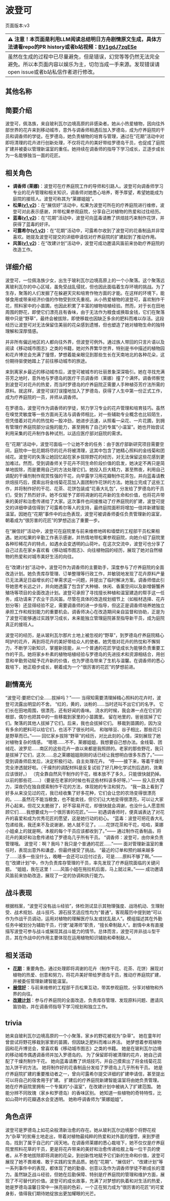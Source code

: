 # 波登可
页面版本:v3
 

| :warning: 注意！本页面是利用LLM阅读总结明日方舟剧情原文生成，具体方法请看repo的PR history或者b站视频：[BV1gdJ7zqESe](https://www.bilibili.com/video/BV1gdJ7zqESe/)         |
|:----------------------------|
| 虽然在生成的过程中已尽量避免，但是错误，幻觉等等仍然无法完全避免。所以本页面内容以娱乐为主，切勿当成一手来源。发现错误请open issue或者b站私信作者进行修改。|



## 其他名称

## 简要介绍
波登可，佩洛族，来自玻利瓦尔边境高原的非感染者。她从小热爱植物，因向往外部世界的花卉来到移动城市，意外与调香师相遇后加入罗德岛，成为疗养庭院的干员和调香师的学徒。在罗德岛，她负责植物的培育与管理，通过在“花期”活动中对即将清理的花卉进行创新处理，不仅将花卉的美好带给罗德岛干员，也促成了庭院扩建并被委以管理新温室的重任。她持续在调香师的指导下学习成长，正逐步成长为一名能够独当一面的花匠。
## 相关角色
-   **调香师 (莱娜)**：波登可在疗养庭院工作的导师和引路人。波登可向调香师学习专业的花卉管理和相关知识，调香师对她悉心培养，寄予厚望，希望她能成为庭院的接班人。波登可称其为“莱娜姐姐”。
-   **松果([v1](../chars/char_440_pinecn.md),[v2](char_440_pinecn.md))**：在“展信好”活动中，松果为波登可所在的疗养庭院进行维修，波登可对此表示感谢，并带松果参观庭院，分享自己对植物的热爱和过往经历。
-   **蓝毒([v1](../chars/char_129_bluep.md),[v2](char_129_bluep.md))**：在“花期”活动中，波登可向蓝毒请教了烘焙技巧来制作花饼，并获得了蓝毒的好评。
-   **可露希尔([v1](../chars/extended_char_ke_lu_xi_er.md),[v2](extended_char_ke_lu_xi_er.md))**：在“花期”活动中，可露希尔收到了波登可的花香制品并非常喜欢。她提及波登可提交的详细申请信对疗养庭院的扩建起到了推动作用。
-   **风笛([v1](../chars/char_222_bpipe.md),[v2](char_222_bpipe.md))**：在“改建计划”活动中，波登可成功邀请风笛前来协助疗养庭院的改造工作。
## 详细介绍
波登可，一位佩洛族少女，出生于玻利瓦尔边境高原上的一个小聚落。这个聚落远离玻利瓦尔的中心区域，虽免受战乱侵扰，但也因此面临着生存环境的挑战。为了生存，聚落的人们发掘了在躲避天灾和培育作物方面的才能。在这样的环境下，能够食用或带来经济价值的作物受到优先重视。从小热爱植物的波登可，喜欢制作干花，照料家中的小苗圃，也因此积累了丰富的植物培植经验。然而，对于长在田地周围的野花，即使它们漂亮且有香味，由于无法作为粮食或换取金钱，它们在聚落眼中只是“野草”，最终会被拔除，即使移栽也因缺乏多余的肥料而难以存活。这段经历让波登可对无法保留住美丽的花朵感到遗憾，但也塑造了她对植物生命的独特理解和深厚情感。

并非所有偏远地区的人都向往外界，但波登可例外。通过族人带回的只言片语以及阅读《移动城市图志》之类的书籍，她对外界繁华世界，特别是书中描述的植物园和花卉博览会充满了憧憬，梦想着能亲眼见到那些生长在天南地北的各种花朵，这份期待驱使她踏上了前往移动城市的旅途。

来到离家乡最近的移动城市后，波登可被城市的壮丽景象深深吸引。她在寻找充满芬芳之地时，意外地与罗德岛的医疗干员调香师（莱娜）撞了个满怀。调香师察觉到波登可对花卉的热爱，而当时罗德岛的疗养庭院正需要人手种植芬芳疗法所需的原料。就这样，波登可误打误撞地加入了罗德岛，获得了人生中第一份正式工作，成为疗养庭院的一员，并师从调香师。

在罗德岛，波登可作为调香师的学徒，努力学习专业的花卉管理和培育技巧。虽然在嗅觉灵敏度等一些方面尚无法与调香师相比，对一些辅助专业概念也比较陌生，但凭借着对花卉的热忱和一股冲劲，她进步迅速，从照看一朵花、一片花圃，到拥有管理疗养庭院部分设施的能力，甚至拥有了自己的专属“小温室”。她也开始尝试利用采集的花卉制作各种试剂，以适应医疗部对庭院的需求。

在“花期”活动中，波登可面临一个让她不舍的任务：由于医疗部新研究项目需要空间，庭院中一批花期将尽的花卉将被清理，这其中包含了她精心照料的金线菊和团绒花。波登可的失落让她回忆起在家乡拔除野花的经历，对无法保留这些花感到更加难过。然而，受到调香师关于花卉不同生命阶段价值的启发，她决定不再只是简单地拔除，而是要用自己的方法处理它们。她投入巨大精力，甚至熬夜，利用自己调配的干燥剂制作观赏性强的干花，向早露学习用花瓣制作花茶包，并向蓝毒请教烘焙技巧后，摸索出将金线菊花蕊加入面团制作花饼的方法。她独立完成了这些工作，并将制作好的干花、花茶、花饼包装成“花香大礼包”，分发给了罗德岛的干员们，受到了热烈好评。她不仅赋予了即将凋谢的花卉新的生命和价值，也将花卉带来的美好和治愈传递给了大家。这次事件也间接推动了疗养庭院的扩建，波登可提交的详细申请信得到了可露希尔等人的支持，最终庭院面积将增加一倍并新建智能温室。因她在“花期”事件中的出色表现，波登可被调香师委任负责管理新的温室，朝着成为“很厉害的花匠”的梦想迈出了重要一步。

在“展信好”活动中，波登可在庭院里与前来维修地砖和墙壁的工程部干员松果相遇。她对松果的辛勤工作表示感谢，并热情地带松果参观庭院，向她介绍了庭院里各种珍稀花卉的特点，如遇水会变透明的山荷叶。在这次交流中，波登可也分享了自己过去在家乡喜欢看《移动城市图志》、向往植物园的经历，展现了她对自然植物的热爱和对城市美好生活的向往。

在“改建计划”活动中，波登可作为调香师的主要助手，深度参与了疗养庭院的全面改造计划。她负责库存管理、订单整理等行政工作，并敏锐地发现了花卉原料产量已无法满足日益增长的订单需求这一问题，并提出了临时解决方案。调香师借此引导她思考长远之计，并向她透露了包含扩大种植、休闲、香薰空间以及新增磐蟹养殖场等项目的全面改造计划。波登可承担了寻找擅长种植和温室建造的帮手这一任务，成功请来了农业干员风笛。尽管在具体的改造规划细节上（如板材选择、花卉划分等）还显得经验不足，需要调香师的进一步指导，但这正是调香师培养她独立承担工作和规划能力的重要机会。调香师决心在改造期间亲自监督和协助，正是为了波登可能够通过实践学习成长，未来能独立管理庭院甚至指导新干员，成为庭院真正的接班人。

波登可的经历，是从玻利瓦尔那片土地上被忽视的“野草”，到罗德岛疗养庭院精心呵护的花卉，再到将花卉的美好带给众人的使者。她凭借对花卉的热忱和不懈努力，不断学习新知识，掌握新技能，从一个普通的花匠学徒成长为能够负责重要工作的干员。她将家乡朴素的植物培植经验与罗德岛的先进技术和资源相结合，用创意和辛勤劳动赋予花卉新的价值，也为罗德岛带来了生机与温馨。在调香师的悉心栽培下，她正稳步成长，朝着成为一个“很厉害的花匠”的梦想前进。
## 剧情高光
“波登可:要把它们全......拔掉吗？”—— 当得知需要清理掉精心照料的花卉时，波登可流露出明显的不舍。
“红的，黄的，淡粉的......当时还叫不出它们的名字。 它们长在田地周围，很漂亮，还有好闻的香味。 浇水的时候，我会淋一点在它们的根部，偶尔也把其中的一些移栽到家里的小苗圃里。 留在地里的，爸爸拔掉了它们。聚落的其他人拔掉了它们。后来，我也会拔掉它们。 移栽到苗圃的，因为没有多余的肥料可以给它们，也活不了很长时间。 和咖啡豆、谷子相比，那些花只是野草而已。”—— 回忆家乡拔除“野草”的经历，对比此刻的心情，深刻展现了她对植物复杂的情感。
“嗯嗯......不不，莱娜姐姐，我想要自己想办法。金线菊、团绒花、波罗尼......南区的这些花卉一直以来都是我照顾的。老家的那些野花，我只是拔掉了它们，这次......总之莱娜姐姐刚刚的话已经让我想明白很多东西了。”—— 受到调香师启发后，决定积极行动，自主处理花卉。
“呼——接下来，等着干燥剂完全渗透就好啦。（干燥剂的调配材料是反复试验了好几种化学试剂后选的，效果应该很好。） （完全靠自然风干制作的干花，根本放不了多久，只能很快就扔掉。以前的那些花......）（要是在老家的时候也有这些材料该多好呀。）”—— 投入巨大精力，深夜仍在独自摸索制作干花的方法，体现她的专注和努力。
“我一路上看到了好多从来没见过的花，我已经收集了好多花种，它们会让您的农场变得很漂亮的。......虽然花不能当粮食，也不能卖钱，但它们让大地变得很漂亮，可以让大家开心起来。但花又太脆弱了，好不容易开花，却很快就会凋谢，也没什么人愿意照顾它们......我想要成为一个很厉害的花匠。”—— 初遇调香师时，便真诚表达了对花卉的喜爱和成为优秀花匠的愿望，这是她行动的初心。
“蓝毒：波登可把花香大礼包递给我，我还来不及说谢谢，她人就不见了。......花饼花茶和干花，哈哈，莱娜小姐桌上的就是啊。本舰的每个干员应该都收到了。”—— 通过制作花香制品，将花卉的美好和治愈传递给了罗德岛几乎所有干员。
“调香师：波登可，由你来负责管理哦。 波登可：啊？我吗？我只是个普通的花匠......”—— 面对管理新温室的重任时，表现出意外和谦虚，但最终接受了挑战。
“最近的订单和预约越来越多了......活多一些没什么，晚睡一会还可以应付过去，可是......原料不够了啊。”—— 在“改建计划”中，作为负责库存管理的干员，率先发现了疗养庭院面临的关键问题。
“姐姐，我在这里！......风笛小姐在拖拉机后面，马上就过来。”—— 成功邀请风笛前来协助改造，展现了一定的协调和执行能力。
## 战斗表现
根据档案，“波登可没有战斗经验”，体检测试显示其物理强度、战场机动、生理耐受、战术规划、战斗技巧、源石技艺适应性均为“普通”。客观履历中提到她“可以作为作战干员调动，运用对植物的理解医疗队友或扰乱敌人”。模组描述其在外勤任务中被划分为辅助干员，行使“凝滞师”职责，“擅长牵制敌人”。剧情中未有直接描写波登可参与战斗或展现其战斗能力的情节。总体而言，波登可并非战斗型干员，其在作战中的作用主要体现在运用植物知识辅助和牵制敌人。
## 相关活动
-   **[花期](../stories/story_podego_set_1.md)**：重要角色，通过处理即将凋谢的花卉（制作干花、花茶、花饼）展现对植物的热爱、创意和努力，将花卉美好带给罗德岛干员，推动疗养庭院扩建，并被委任管理新建智能温室。
-   **[展信好](../stories/story_pinecn_set_1.md)**：与前来维修的工程部干员松果互动，带其参观庭院，分享对植物和外界的向往。
-   **[改建计划](../stories/story_flower_set_1.md)**：参与疗养庭院的全面改造，负责库存管理、发现原料问题、邀请风笛协助，并在调香师指导下学习规划和独立工作。
## trivia
她来自玻利瓦尔边境高原的一个小聚落，家乡的野花被视为“杂草”。
她在童年时曾尝试将野花移栽到家里的苗圃，但因缺乏肥料而难以养活。
她梦想着参观植物园和花卉博览会，曾喜欢看《移动城市图志》之类的书籍。
她是在玻利瓦尔边境的移动城市偶遇调香师并加入罗德岛的。
为了保留即将被清理的花卉，她自己调配了干燥剂制作干花。
她向蓝毒请教了烘焙技巧，并自己摸索出了将金线菊花蕊加入饼干的方法。
她将制作好的花香制品分发给了罗德岛上几乎所有干员。
她是疗养庭院扩建的重要推动者之一，曾向可露希尔提交详细的扩建申请信，甚至提出可以将自己的宿舍用于扩建。
扩建后的疗养庭院新建智能温室将由她负责管理。
她在疗养庭院里拥有一个专属的“小温室”，在改建计划中被纳入了扩建范围。
她能分辨不同玫瑰（家乡和罗德岛）的香味区别。
她知道一些植物的奇特特性，比如山荷叶的花瓣遇水会变透明。
她称呼调香师为“莱娜姐姐”。
## 角色点评
波登可是罗德岛上如花朵般清新治愈的存在。她从玻利瓦尔边境那个将野花视为“杂草”的贫瘠土地走出，带着对植物最纯粹的热爱和对外面的憧憬，来到罗德岛，找到了属于自己的广阔天地。在调香师莱娜的悉心栽培下，她不仅仅是疗养庭院里照料花草的干员，更是将花卉带来的美好和治愈传递给舰上每一位干员的使者。从不舍地拔除即将凋谢的花朵，到创新性地赋予它们新的生命和价值，波登可展现了她不畏艰难、敢于实践的宝贵品质。她在“花期”、“展信好”、“改建计划”等一系列事件中的表现，都体现了她的勤奋、创意以及作为调香师学徒不断成长的潜力。虽然缺乏战斗经验，但她在后勤保障、特别是疗养庭院的管理和维护方面，展现了不可替代的价值。波登可的成长故事，充满了对梦想的执着和对生活的热爱，她是罗德岛温馨日常中一抹亮丽的色彩，一个正在努力成为“很厉害的花匠”的可爱身影，值得我们期待她绽放出更加耀眼的光芒。